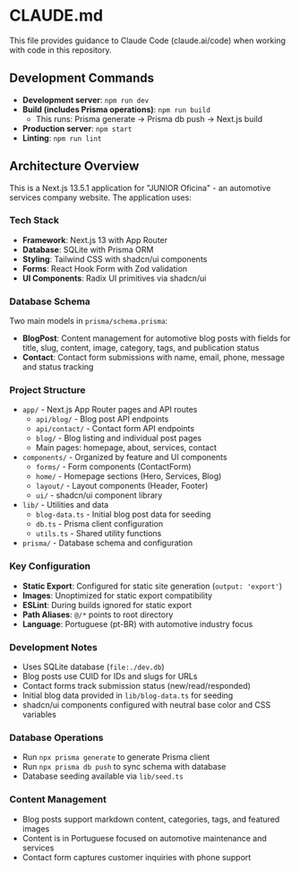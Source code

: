 # CLAUDE.md

This file provides guidance to Claude Code (claude.ai/code) when working with code in this repository.

## Development Commands

- **Development server**: `npm run dev`
- **Build (includes Prisma operations)**: `npm run build`
  - This runs: Prisma generate → Prisma db push → Next.js build
- **Production server**: `npm start`
- **Linting**: `npm run lint`

## Architecture Overview

This is a Next.js 13.5.1 application for "JUNIOR Oficina" - an automotive services company website. The application uses:

### Tech Stack
- **Framework**: Next.js 13 with App Router
- **Database**: SQLite with Prisma ORM
- **Styling**: Tailwind CSS with shadcn/ui components
- **Forms**: React Hook Form with Zod validation
- **UI Components**: Radix UI primitives via shadcn/ui

### Database Schema
Two main models in `prisma/schema.prisma`:
- **BlogPost**: Content management for automotive blog posts with fields for title, slug, content, image, category, tags, and publication status
- **Contact**: Contact form submissions with name, email, phone, message and status tracking

### Project Structure
- `app/` - Next.js App Router pages and API routes
  - `api/blog/` - Blog post API endpoints
  - `api/contact/` - Contact form API endpoints
  - `blog/` - Blog listing and individual post pages
  - Main pages: homepage, about, services, contact
- `components/` - Organized by feature and UI components
  - `forms/` - Form components (ContactForm)
  - `home/` - Homepage sections (Hero, Services, Blog)
  - `layout/` - Layout components (Header, Footer)
  - `ui/` - shadcn/ui component library
- `lib/` - Utilities and data
  - `blog-data.ts` - Initial blog post data for seeding
  - `db.ts` - Prisma client configuration
  - `utils.ts` - Shared utility functions
- `prisma/` - Database schema and configuration

### Key Configuration
- **Static Export**: Configured for static site generation (`output: 'export'`)
- **Images**: Unoptimized for static export compatibility
- **ESLint**: During builds ignored for static export
- **Path Aliases**: `@/*` points to root directory
- **Language**: Portuguese (pt-BR) with automotive industry focus

### Development Notes
- Uses SQLite database (`file:./dev.db`)
- Blog posts use CUID for IDs and slugs for URLs
- Contact forms track submission status (new/read/responded)
- Initial blog data provided in `lib/blog-data.ts` for seeding
- shadcn/ui components configured with neutral base color and CSS variables

### Database Operations
- Run `npx prisma generate` to generate Prisma client
- Run `npx prisma db push` to sync schema with database
- Database seeding available via `lib/seed.ts`

### Content Management
- Blog posts support markdown content, categories, tags, and featured images
- Content is in Portuguese focused on automotive maintenance and services
- Contact form captures customer inquiries with phone support